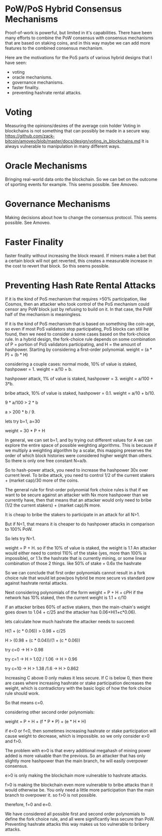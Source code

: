 PoW/PoS Hybrid Consensus Mechanisms
=========

Proof-of-work is powerful, but limited in it's capabilities.
There have been many efforts to combine the PoW consensus with consensus mechanisms that are based on staking coins, and in this way maybe we can add more features to the combined consensus mechanism.

Here are the motivations for the PoS parts of various hybrid designs that I have seen:
* voting
* oracle mechanisms.
* governance mechanisms. 
* faster finality.
* preventing hashrate rental attacks.

Voting
========

Measuring the opinions/desires of the average coin holder
Voting in blockchains is not something that can possibly be made in a secure way. https://github.com/zack-bitcoin/amoveo/blob/master/docs/design/voting_in_blockchains.md
It is always vulnerable to manipulation in many different ways.

Oracle Mechanisms
=========

Bringing real-world data onto the blockchain. So we can bet on the outcome of sporting events for example.
This seems possible. See Amoveo.


Governance Mechanisms
========

Making decisions about how to change the consensus protocol.
This seems possible. See Amoveo.

Faster Finality
========

faster finality without increasing the block reward.
If miners make a bet that a certain block will not get reverted, this creates a measurable increase in the cost to revert that block.
So this seems possible.

Preventing Hash Rate Rental Attacks
========

If it is the kind of PoS mechanism that requires >50% participation, like Cosmos, then an attacker who took control of the PoS mechanism could censor any PoW block just by refusing to build on it. In that case, the PoW half of the mechanism is meaningless.

If it is the kind of PoS mechanism that is based on something like coin-age, so even if most PoS validators stop participating, PoS blocks can still be found, then we need to consider a some cases based on the fork-choice rule.
In a hybrid design, the fork-choice rule depends on some combination of P = portion of PoS validators participating, and H = the amount of hashpower.
Starting by considering a first-order polynomial. weight = (a * P) + (b * H)

considering a couple cases:
normal mode, 10% of value is staked, hashpower = 1. weight = a/10 + b.

hashpower attack, 1% of value is staked, hashpower = 3. weight = a/100 + 3*b.

bribe attack, 10% of value is staked, hashpower = 0.1. weight = a/10 + b/10.

9 * a/100 > 2 * b

a > 200 * b / 9.

lets try b=1, a=30

weight = 30 * P + H

In general, we can set b=1, and by trying out different values for A we can explore the entire space of possible weighting algorithms. This is because if we multiply a weighting algorithm by a scalar, this mapping preserves the order of which block histories were considered higher weight than others. So there is only one free constant N=a/b.

So to hash-power attack, you need to increase the hashpower 30x over current level.
To bribe attack, you need to control 1/2 of the current stakers + (market cap)/30 more of the coins.

The general rule for first-order polynomial fork choice rules is that if we want to be secure against an attacker with Nx more hashpower than we currently have, then that means that an attacker would only need to bribe (1/2 the current stakers) + (market cap)/N more.

It is cheap to bribe the stakers to participate in an attack for all N>1.

But if N<1, that means it is cheaper to do hashpower attacks in comparison to 100% PoW.

So lets try N=1.

weight = P + H.
so if the 10% of value is staked, the weight is 1.1
An attacker would either need to control 110% of the stake (yes, more than 100% is impossible), or 1.1x the hashrate that is currently mining, or some linear combination of those 2 things. like 50% of stake + 0.6x the hashrate

So we can conclude that first order polynomials cannot result in a fork choice rule that would let pow/pos hybrid be more secure vs standard pow against hashrate rental attacks.


Next considering polynomials of the form weight = P + H + c*P*H
if the network has 10% staked, then the current weight is 1.1 + c/10

if an attacker bribes 60% of active stakers, then the main-chain's weight goes down to 1.04 + c/25
and the attacker has 0.06+H(1+c*0.06).

lets calculate how much hashrate the attacker needs to succeed:

H(1 + (c * 0.06)) > 0.98 + c/25

H > (0.98 + (c * 0.04))/(1 + (c * 0.06))

try c=0 -> H > 0.98

try c=1 -> H > 1.02 / 1.06 -> H > 0.96

try c=10 -> H > 1.38 /1.6 -> H > 0.862

Increasing C above 0 only makes it less secure.
If C is below 0, then there are cases where increasing hashrate or stake participation decreases the weight, which is contradictory with the basic logic of how the fork choice rule should work.

So that means c=0.

considering other second order polynomials:

weight = P + H + (f * P * P) + (e * H * H)

if e<0 or f<0, then sometimes increasing hashrate or stake participation will cause weight to decrease, which is impossible. so we only consider e>0 and f>0.

The problem with e>0 is that every additional megahash of mining power added is more valuable than the previous. So an attacker that has only slightly more hashpower than the main branch, he will easily overpower consensus.

e>0 is only making the blockchain more vulnerable to hashrate attacks.

f>0 is making the blockchain even more vulnerable to bribe attacks than it would otherwise be. You only need a little more participation than the main branch to overpower it. so f>0 is not possible.

therefore, f=0 and e=0.

We have considered all possible first and second order polynomials to define the fork choice rule, and all were significantly less secure than PoW.
Preventing hashrate attacks this way makes us too vulnerable to bribery attacks.







